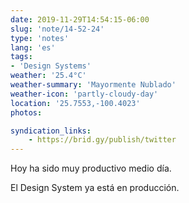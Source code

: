 ```yaml
---
date: 2019-11-29T14:54:15-06:00
slug: 'note/14-52-24'
type: 'notes'
lang: 'es'
tags:
- 'Design Systems'
weather: '25.4°C'
weather-summary: 'Mayormente Nublado'
weather-icon: 'partly-cloudy-day'
location: '25.7553,-100.4023'
photos:

syndication_links:
    - https://brid.gy/publish/twitter
---
```

Hoy ha sido muy productivo medio día. 

El Design System ya está en producción. 